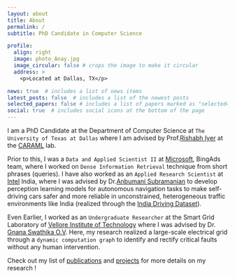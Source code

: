 ```yaml
---
layout: about
title: About
permalink: /
subtitle: PhD Candidate in Computer Science

profile:
  align: right
  image: photo_Anay.jpg
  image_circular: false # crops the image to make it circular
  address: >
    <p>Located at Dallas, TX</p>

news: true  # includes a list of news items
latest_posts: false  # includes a list of the newest posts
selected_papers: false # includes a list of papers marked as "selected={true}"
social: true  # includes social icons at the bottom of the page
---
```


I am a PhD Candidate at the Department of Computer Science at `The University of Texas at Dallas` where I am advised by Prof.[Rishabh Iyer](https://sites.google.com/view/rishabhiyer/) at the [CARAML](https://www.caraml-lab.com/) lab. 

Prior to this, I was a `Data and Applied Scientist II` at [Microsoft](https://ads.microsoft.com/?n1pq=caf805e1-b711-4e9d-88e2-c21071f19b24&fdmkt=en-us&fdiso=us&fdtz=-6), BingAds team, where I worked on `Dense Information Retrieval` technique from short phrases (queries). I have also worked as an `Applied Research Scientist` at [Intel](https://www.intel.in/content/www/in/en/homepage.html) India, where I was advised by Dr.[Anbumani Subramanian](https://sites.google.com/view/anbumani/) to develop perception learning models for autonomous navigation tasks to make self-driving cars safer and more reliable in unconstrained, heterogeneous traffic environments like India (realized through the [India Driving Dataset](https://idd.insaan.iiit.ac.in/)).

Even Earlier, I worked as an `Undergraduate Researcher` at the Smart Grid Laboratory of [Vellore Institute of Technology](https://chennai.vit.ac.in/) where I was advised by Dr. [Gnana Swathika O.V](https://www.linkedin.com/in/gnana-swathika-ov-5923b468?lipi=urn%3Ali%3Apage%3Ad_flagship3_profile_view_base_contact_details%3BjsTx1XUiROmkJpJfQncztw%3D%3D). Here, my research realized a large-scale electrical grid through a `dynamic computation graph` to identify and rectify critical faults without any human intervention.

Check out my list of [publications](/publications/) and [projects](/projects/) for more details on my research !
